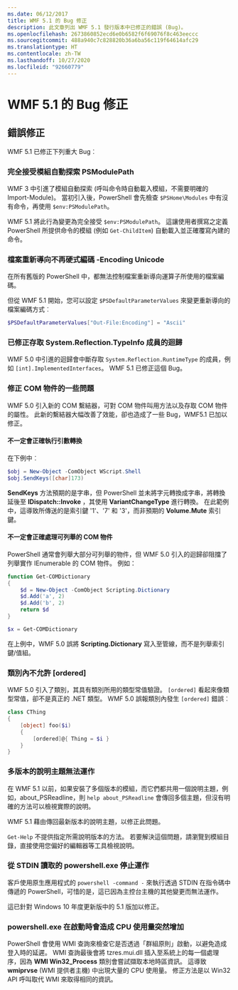 ```yaml
---
ms.date: 06/12/2017
title: WMF 5.1 的 Bug 修正
description: 此文章列出 WMF 5.1 發行版本中已修正的錯誤 (Bug)。
ms.openlocfilehash: 2673860852ecd6e0b6582f6f69076f8c463eeccc
ms.sourcegitcommit: 488a940c7c828820b36a6ba56c119f64614afc29
ms.translationtype: HT
ms.contentlocale: zh-TW
ms.lasthandoff: 10/27/2020
ms.locfileid: "92660779"
---
```

# <a name="bug-fixes-in-wmf-51"></a>WMF 5.1 的 Bug 修正

## <a name="bug-fixes"></a>錯誤修正

WMF 5.1 已修正下列重大 Bug︰

### <a name="module-auto-discovery-fully-honors-psmodulepath"></a>完全接受模組自動探索 PSModulePath

WMF 3 中引進了模組自動探索 (呼叫命令時自動載入模組，不需要明確的 Import-Module)。 當初引入後，PowerShell 會先檢查 `$PSHome\Modules` 中有沒有命令，再使用 `$env:PSModulePath`。

WMF 5.1 將此行為變更為完全接受 `$env:PSModulePath`。 這讓使用者撰寫之定義 PowerShell 所提供命令的模組 (例如 `Get-ChildItem`) 自動載入並正確覆寫內建的命令。

### <a name="file-redirection-no-longer-hard-codes--encoding-unicode"></a>檔案重新導向不再硬式編碼 -Encoding Unicode

在所有舊版的 PowerShell 中，都無法控制檔案重新導向運算子所使用的檔案編碼。

但從 WMF 5.1 開始，您可以設定 `$PSDefaultParameterValues` 來變更重新導向的檔案編碼方式︰

```powershell
$PSDefaultParameterValues["Out-File:Encoding"] = "Ascii"
```

### <a name="fixed-a-regression-in-accessing-members-of-systemreflectiontypeinfo"></a>已修正存取 System.Reflection.TypeInfo 成員的迴歸

WMF 5.0 中引進的迴歸會中斷存取 `System.Reflection.RuntimeType` 的成員，例如 `[int].ImplementedInterfaces`。 WMF 5.1 已修正這個 Bug。

### <a name="fixed-some-issues-with-com-objects"></a>修正 COM 物件的一些問題

WMF 5.0 引入新的 COM 繫結器，可對 COM 物件叫用方法以及存取 COM 物件的屬性。 此新的繫結器大幅改善了效能，卻也造成了一些 Bug，WMF5.1 已加以修正。

#### <a name="argument-conversions-were-not-always-performed-correctly"></a>不一定會正確執行引數轉換

在下例中︰

```powershell
$obj = New-Object -ComObject WScript.Shell
$obj.SendKeys([char]173)
```

**SendKeys** 方法預期的是字串，但 PowerShell 並未將字元轉換成字串，將轉換延後至 **IDispatch::Invoke** ，其使用 **VariantChangeType** 進行轉換。 在此範例中，這導致所傳送的是索引鍵 '1'、'7' 和 '3'，而非預期的 **Volume.Mute** 索引鍵。

#### <a name="enumerable-com-objects-not-always-handled-correctly"></a>不一定會正確處理可列舉的 COM 物件

PowerShell 通常會列舉大部分可列舉的物件，但 WMF 5.0 引入的迴歸卻阻擋了列舉實作 IEnumerable 的 COM 物件。 例如：

```powershell
function Get-COMDictionary
{
    $d = New-Object -ComObject Scripting.Dictionary
    $d.Add('a', 2)
    $d.Add('b', 2)
    return $d
}

$x = Get-COMDictionary
```

在上例中，WMF 5.0 誤將 **Scripting.Dictionary** 寫入至管線，而不是列舉索引鍵/值組。

### <a name="ordered-was-not-allowed-inside-classes"></a>類別內不允許 [ordered]

WMF 5.0 引入了類別，其具有類別所用的類型常值驗證。 `[ordered]` 看起來像類型常值，卻不是真正的 .NET 類型。 WMF 5.0 誤報類別內發生 `[ordered]` 錯誤︰

```powershell
class CThing
{
    [object] foo($i)
    {
        [ordered]@{ Thing = $i }
    }
}
```

### <a name="help-on-about-topics-with-multiple-versions-does-not-work"></a>多版本的說明主題無法運作

在 WMF 5.1 以前，如果安裝了多個版本的模組，而它們都共用一個說明主題，例如，about_PSReadline，則 `help about_PSReadline` 會傳回多個主題，但沒有明確的方法可以檢視實際的說明。

WMF 5.1 藉由傳回最新版本的說明主題，以修正此問題。

`Get-Help` 不提供指定所需說明版本的方法。 若要解決這個問題，請瀏覽到模組目錄，直接使用您偏好的編輯器等工具檢視說明。

### <a name="powershellexe-reading-from-stdin-stopped-working"></a>從 STDIN 讀取的 powershell.exe 停止運作

客戶使用原生應用程式的 `powershell -command -` 來執行透過 STDIN 在指令碼中傳遞的 PowerShell，可惜的是，這已因為主控台主機的其他變更而無法運作。

這已針對 Windows 10 年度更新版中的 5.1 版加以修正。

### <a name="powershellexe-creates-spike-in-cpu-usage-on-startup"></a>powershell.exe 在啟動時會造成 CPU 使用量突然增加

PowerShell 會使用 WMI 查詢來檢查它是否透過「群組原則」啟動，以避免造成登入時的延遲。 WMI 查詢最後會將 tzres.mui.dll 插入至系統上的每一個處理序，因為 **WMI Win32_Process** 類別會嘗試擷取本地時區資訊。 這導致 **wmiprvse** (WMI 提供者主機) 中出現大量的 CPU 使用量。 修正方法是以 Win32 API 呼叫取代 WMI 來取得相同的資訊。
